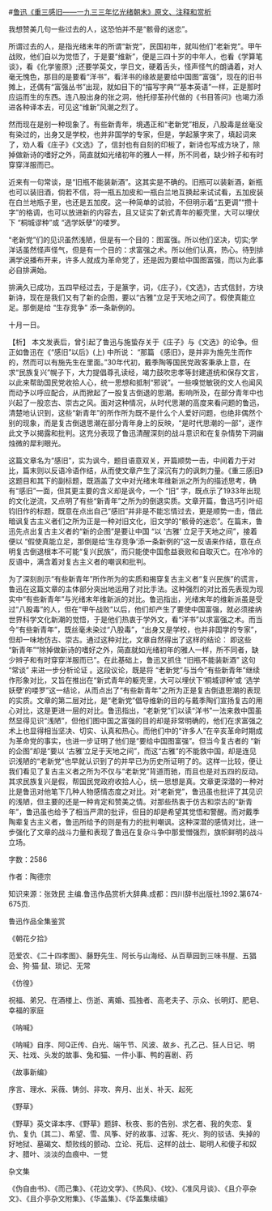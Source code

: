 #[鲁迅《重三感旧——一九三三年忆光绪朝末》原文、注释和赏析](https://www.vrrw.net/wx/9706.html)

我想赞美几句一些过去的人，这恐怕并不是“骸骨的迷恋”。

所谓过去的人，是指光绪末年的所谓“新党”，民国初年，就叫他们“老新党”。甲午战败，他们自以为觉悟了，于是要“维新”，便是三四十岁的中年人，也看《学算笔谈》，看《化学鉴原》;还要学英文，学日文，硬着舌头，怪声怪气的朗诵着，对人毫无愧色，那目的是要看“洋书”，看洋书的缘故是要给中国图“富强”，现在的旧书摊上，还偶有“富强丛书”出现，就如目下的“描写字典”“基本英语”一样，正是那时应运而生的东西。连八股出身的张之洞，他托缪荃孙代做的《书目答问》也竭力添进各种译本去，可见这“维新”风潮之烈了。

然而现在是别一种现象了。有些新青年，境遇正和“老新党”相反，八股毒是丝毫没有染过的，出身又是学校，也并非国学的专家，但是，学起篆字来了，填起词来了，劝人看《庄子》《文选》了，信封也有自刻的印板了，新诗也写成方块了，除掉做新诗的嗜好之外，简直就如光绪初年的雅人一样，所不同者，缺少辫子和有时穿穿洋服而已。

近来有一句常谈，是“旧瓶不能装新酒”。这其实是不确的。旧瓶可以装新酒，新瓶也可以装旧酒，倘若不信，将一瓶五加皮和一瓶白兰地互换起来试试看，五加皮装在白兰地瓶子里，也还是五加皮。这一种简单的试验，不但明示着“五更调”“攒十字”的格调，也可以放进新的内容去，且又证实了新式青年的躯壳里，大可以埋伏下 “桐城谬种”或 “选学妖孽”的喽罗。

“老新党”们的见识虽然浅陋，但是有一个目的：图富强。所以他们坚决，切实;学洋话虽然怪声怪气，但是有一个目的：求富强之术。所以他们认真，热心。待到排满学说播布开来，许多人就成为革命党了，还是因为要给中国图富强，而以为此事必自排满始。

排满久已成功，五四早经过去，于是篆字，词，《庄子》，《文选》，古式信封，方块新诗，现在是我们又有了新的企图，要以“古雅”立足于天地之间了。假使真能立足。那倒是给 “生存竞争” 添一条新例的。

十月一日。



【析】 本文发表后，曾引起了鲁迅与施蛰存关于《庄子》与《文选》的论争。但正如鲁迅在《“感旧”以后》(上) 中所说： “那篇 《感旧》，是并非为施先生而作的，然而可以有施先生在里面。”30年代初，戴季陶等国民党政客秉承上意，在求“民族复兴”幌子下，大力提倡尊孔读经，竭力鼓吹忠孝等封建道统和保存文言，以此来帮助国民党收拾人心，统一思想和抵制“邪说”。一些嗅觉敏锐的文人也闻风而动予以呼应配合，从而掀起了一股复古倒退的思潮。影响所及，在部分青年中也兴起了一股恋古、崇古之风。面对这种情况，从时代思潮的高度来看问题的鲁迅，清楚地认识到，这些“新青年”的所作所为既不是什么个人爱好问题，也绝非偶然个别的现象，而是复古倒退思潮在部分青年身上的反映，“是时代思潮的一部”，遂作此文予以揭露和批判。这充分表现了鲁迅清醒深刻的战斗意识和在复杂情势下洞幽烛微的犀利眼光。

这篇文章名为“感旧”，实为讽今，题目语意双关，开篇顺势一击，中间着力于对比，篇末则以反语冷语作结，从而使文章产生了深沉有力的讽刺力量。《重三感旧》这题目和其下的副标题，既涵盖了文中对光绪末年维新派之所为的描述思考，确有“感旧”一面，但其更主要的含义却是讽今，一个 “旧” 字，既点示了1933年出现的文化逆流，又点明了有些“新青年”之所为的倒退实质。文章开篇，鲁迅巧引叶绍钧旧作的标题，既意在点出自己“感旧”并非是不能忘情过去，更是顺势一击，借此暗讽复古主义者们之所为正是一种对旧文化，旧文学的“骸骨的迷恋”。在篇末，鲁迅先点出复古主义者的“新的企图”是要让中国 “以 ‘古雅’ 立足于天地之间”，接着便以 “假使真能立足，那倒是给‘生存竞争’添一条新例的”这一反语来作结，意在点明复古倒退根本不可能“复兴民族”，而只能使中国愈益衰败和自取灭亡。在冷冷的反语中，满含着对复古主义者的嘲讽和批判。

为了深刻剖示“有些新青年”所作所为的实质和揭穿复古主义者“复兴民族”的谎言，鲁迅在这篇文章的主体部分突出地运用了对比手法。这种强烈的对比首先表现为现实中“有些新青年”与光绪末年维新派的对比。鲁迅指出，光绪末年的维新派虽是受过“八股毒”的人，但在“甲午战败”以后，他们却产生了要使中国富强，就必须接纳世界科学文化新潮的觉悟，于是他们热衷于学外文，看“洋书”以求富强之术。而当今“有些新青年”，既丝毫未染过“八股毒”，“出身又是学校，也并非国学的专家”，但却一味地仿古、崇古。通过这种对比，文章自然得出了这样的结论： 即这些 “新青年”“除掉做新诗的嗜好之外，简直就如光绪初年的雅人一样，所不同者，缺少辫子和有时穿穿洋服而已”。在此基础上，鲁迅又抓住 “旧瓶不能装新酒” 这句 “常谈” 来进一步分析论证 。这段议论，既是将 “老新党”与当今“有些新青年”继续作形象对比，又旨在推出在“新式青年的躯壳里，大可以埋伏下‘桐城谬种’或 ‘选学妖孽’的喽罗”这一结论，从而点出了“有些新青年”之所为正是复古倒退思潮的表现的实质。文章的第二层对比，是“老新党”倡导维新的目的与戴季陶们宣扬复古的用心对比，这是更进一层的对比。鲁迅指出，“老新党”们以读“洋书”一法来救中国虽然显得见识“浅陋”，但他们图中国之富强的目的却是非常明确的，他们在求富强之术上也显得相当坚决、切实、认真和热心。而他们中的“许多人”在辛亥革命时期成为革命党的事实，也进一步证明了他们是“要给中国图富强”。但当今复古者的 “新的企图”却是“要以 ‘古雅’立足于天地之间”，而这“古雅”的不能救中国，却是连见识浅陋的“老新党”也早就认识到了的并早已为历史所证明了的。这样一比较，便让我们看见了复古主义者之所为不仅与“老新党”背道而驰，而且也是对五四的反动。其求民族复兴是假，帮国民党政府收拾人心，统一思想是真。文章更深潜的一种对比是鲁迅对他笔下几种人物感情态度之对比。对“老新党”，鲁迅虽也批评了其见识的浅陋，但主要的还是一种肯定和赞美之情。对那些热衷于仿古和崇古的“新青年”，鲁迅虽也给予了相当严肃的批评，但目的却是希望其觉悟和警醒。而对戴季陶辈复古主义者，鲁迅所给予的则是有力的批判嘲讽。这种深潜的感情对比，进一步强化了文章的战斗力量和表现了鲁迅在复杂斗争中那爱憎强烈，旗帜鲜明的战斗立场。

字数：2586

作者：陶德宗

知识来源：张效民 主编.鲁迅作品赏析大辞典.成都：四川辞书出版社.1992.第674-675页.

鲁迅作品全集鉴赏

《朝花夕拾》

范爱农、《二十四孝图》、藤野先生、阿长与山海经、从百草园到三味书屋、五猖会、狗·猫·鼠、琐记、无常

《仿徨》

祝福、弟兄、在酒楼上、伤逝、离婚、孤独者、高老夫子、示众、长明灯、肥皂、幸福的家庭

《呐喊》

《呐喊》自序、阿Q正传、白光、端午节、风波、故乡、孔乙己、狂人日记、明天、社戏、头发的故事、兔和猫、一件小事、鸭的喜剧、药

《故事新编》

序言、理水、采薇、铸剑、非攻、奔月、出关、补天、起死

《野草》

《野草》英文译本序、《野草》题辞、秋夜、影的告别、求乞者、我的失恋、复仇、复仇〔其二〕、希望、雪、风筝、好的故事、过客、死火、狗的驳诘、失掉的好地狱、墓碣文、颓败线的颤动、立论、死后、这样的战士、聪明人和傻子和奴才、腊叶、淡淡的血痕中、一觉

杂文集

《伪自由书》、《而己集》、《花边文学》、《热风》、《坟》、《准风月谈》、《且介亭杂文》、《且介亭杂文附集》、《华盖集》、《华盖集续编》

